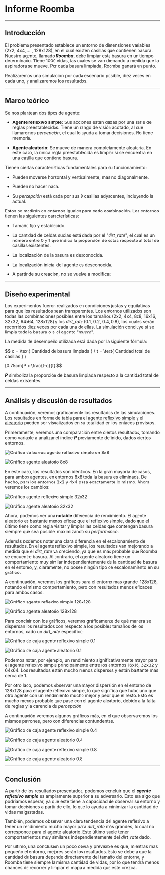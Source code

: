 # Informe Roomba

---

## Introducción

El problema presentado establece un entorno de dimensiones variables (2x2, 4x4, ... , 128x128), en el cual existen casillas que contienen basura. Nuestro agente, llamado ***Roomba***, debe limpiar esta basura en un tiempo determinado. Tiene 1000 vidas, las cuales se van drenando a medida que la aspiradora se mueve. Por cada basura limpiada, Roomba ganará un punto.



Realizaremos una simulación por cada escenario posible, diez veces en cada uno, y analizaremos los resultados.



---



## Marco teórico



Se nos plantean dos tipos de agente:



- **Agente reflexivo simple**: Sus acciones están dadas por una serie de reglas preestablecidas. Tiene un rango de visión acotado, al que llamaremos *percepción*, el cual lo ayuda a tomar decisiones. No tiene memoria.

- **Agente aleatorio**: Se mueve de manera completamente aleatoria. En este caso, la única regla preestablecida es limpiar si se encuentra en una casilla que contiene basura.



Tienen ciertas características fundamentales para su funcionamiento: 



- Pueden moverse horzontal y verticalmente, mas no diagonalmente.

- Pueden no hacer nada.

- Su *percepción* está dada por sus 9 casillas adyacentes, incluyendo la actual.



Estos se medirán en entornos iguales para cada combinación. Los entornos tienen las siguientes características:



- Tamaño fijo y establecido.

- La cantidad de celdas sucias está dada por el "*dirt_rate*", el cual es un número entre 0 y 1 que indica la proporción de estas respecto al total de casillas existentes.

- La localización de la basura es desconocida.

- La localización inicial del agente es desconocida.

- A partir de su creación, no se vuelve a modificar.



---



## Diseño experimental



Los experimentos fueron realizados en condiciones justas y equitativas para que los resultados sean transparentes. Los entornos utilizados son todas las combinaciones posibles entre los tamaños (2x2, 4x4, 8x8, 16x16, 32x32, 64x64, 128x128) y los *dirt_rate* (0.1, 0.2, 0.4, 0.8), los cuales serán recorridos diez veces por cada una de ellas. La simulación concluye si se limpia toda la basura o si el agente "*muere*".



La medida de desempeño utilizada está dada por la siguiente fórmula:



$$
c = \text{ Cantidad de basura limpiada } \\
t = \text{ Cantidad total de casillas } \\


[0.75cm]P = \frac{t-c}{t}
$$



***P*** simboliza la proporción de basura limpiada respecto a la cantidad total de celdas existentes.



---



## Análisis y discusión de resultados



A continuación, veremos gráficamente los resultados de las simulaciones. Los resultados en forma de tabla para el [agente reflexivo simple](https://github.com/gabichulas/ia-uncuyo-2024/blob/main/tp2-agentes-racionales/ref_agent_results.csv) y el [aleatorio](https://github.com/gabichulas/ia-uncuyo-2024/blob/main/tp2-agentes-racionales/rand_agent_results.csv) pueden ser visualizados en su totalidad en los enlaces provistos.



Primeramente, veremos una comparación entre ciertos resultados, tomando como variable a analizar el índice ***P*** previamente definido, dados ciertos entornos.



![Gráfico de barras agente reflexivo simple en 8x8](images/RefAgent_barplot_size_8x8.png)

![Gráfico agente aleatorio 8x8](images/RandAgent_barplot_size_8x8.png)



En este caso, los resultados son idénticos. En la gran mayoría de casos, para ambos agentes, en entornos 8x8 toda la basura es eliminada. De hecho, para los entornos 2x2 y 4x4 pasa exactamente lo mismo. Ahora veremos los cambios:



![Gráfico agente reflexivo simple 32x32](images/RefAgent_barplot_size_32x32.png)

![Gráfico agente aleatorio 32x32](images/RandAgent_barplot_size_32x32.png)



Ahora, podemos ver una **notable** diferencia de rendimiento. El agente aleatorio es bastante menos eficaz que el reflexivo simple, dado que el último tiene como regla visitar y limpiar las celdas que contengan basura siempre que sea posible, maximizando su *performance*. 

Además podemos notar una clara diferencia en el escalonamiento de resultados. En el agente reflexivo simple, los resultados van mejorando a medida que el *dirt_rate* va creciendo, ya que es más probable que Roomba se encuentre basura. Al contrario, el agente aleatorio tiene un comportamiento muy similar independientemente de la cantidad de basura en el entorno, y, claramente, no posee ningún tipo de escalonamiento en su gráfico.



A continuación, veremos los gráficos para el entorno mas grande, 128x128, notando el mismo comportamiento, pero con resultados menos eficaces para ambos casos.



![Gráfico agente reflexivo simple 128x128](images/RefAgent_barplot_size_128x128.png)

![Gráfico agente aleatorio 128x128](images/RandAgent_barplot_size_128x128.png)



Para concluir con los gráficos, veremos gráficamente de qué manera se dispersan los resultados con respecto a los posibles tamaños de los entornos, dado un *dirt_rate* específico:



![Gráfico de caja agente reflexivo simple 0.1](images/RefAgent_boxplot_dirt_rate_0.1.png)

![Gráfico de caja agente aleatorio 0.1](images/RandAgent_boxplot_dirt_rate_0.1.png)



Podemos notar, por ejemplo, un rendimiento significativamente mayor para el agente reflexivo simple principalmente entre los entornos 16x16, 32x32 y 64x64. Los resultados están mucho menos dispersos y están bastante mas cerca de 1. 

Por otro lado, podemos observar una mayor dispersión en el entorno de 128x128 para el agente reflexivo simple, lo que significa que hubo uno que otro agente con un rendimiento mucho mejor y peor que el resto. Esto es mucho menos probable que pase con el agente aleatorio, debido a la falta de reglas y la carencia de *percepción*.



A continuación veremos algunos gráficos más, en el que observaremos los mismos patrones, pero con diferencias contundentes.



![Gráfico de caja agente reflexivo simple 0.4](images/RefAgent_boxplot_dirt_rate_0.4.png)

![Gráfico de caja agente aleatorio 0.4](images/RandAgent_boxplot_dirt_rate_0.4.png)





![Gráfico de caja agente reflexivo simple 0.8](images/RefAgent_boxplot_dirt_rate_0.8.png)

![Gráfico de caja agente aleatorio 0.8](images/RandAgent_boxplot_dirt_rate_0.8.png)



---



## Conclusión



A partir de los resultados presentados, podemos concluir que el ***agente reflexivo simple*** es ampliamente superior a su adversario. Esto era algo que podríamos esperar, ya que este tiene la capacidad de observar su entorno y tomar decisiones a partir de ello, lo que lo ayuda a minimizar la cantidad de vidas malgastadas. 



También, podemos observar una clara tendencia del agente reflexivo a tener un rendimiento mucho mayor para *dirt_rate* más grandes, lo cual no corresponde para el agente aleatorio. Este último suele tener comportamientos muy similares independientemente del *dirt_rate* dado.



Por último, una conclusión un poco obvia y previsible es que, mientras más pequeño el entorno, mejores serán los resultados. Esto se debe a que la cantidad de basura depende directamente del tamaño del entorno, y Roomba tiene siempre la misma cantidad de vidas, por lo que tendrá menos chances de recorrer y limpiar el mapa a medida que este crezca.


